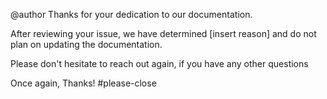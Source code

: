 @author Thanks for your dedication to our documentation. 

After reviewing your issue, we have determined [insert reason] and do not plan on updating the documentation.  

Please don't hesitate to reach out again, if you have any other questions

Once again, Thanks! #please-close 
